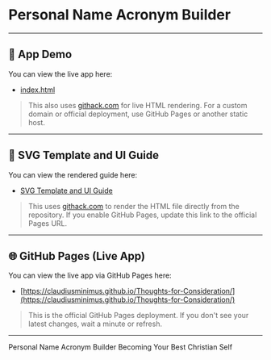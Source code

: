 # Personal Name Acronym Builder

---

## 🚀 App Demo

You can view the live app here:

- [index.html](https://raw.githack.com/ClaudiusMinimus/Thoughts-for-Consideration/main/index.html)

> This also uses [githack.com](https://raw.githack.com/) for live HTML rendering. For a custom domain or official deployment, use GitHub Pages or another static host.

---

## 📄 SVG Template and UI Guide

You can view the rendered guide here:

- [SVG Template and UI Guide](https://raw.githack.com/ClaudiusMinimus/Thoughts-for-Consideration/main/SVG_Template_and_UI_Guide.html)

> This uses [githack.com](https://raw.githack.com/) to render the HTML file directly from the repository. If you enable GitHub Pages, update this link to the official Pages URL.

---

## 🌐 GitHub Pages (Live App)

You can view the live app via GitHub Pages here:

- [https://claudiusminimus.github.io/Thoughts-for-Consideration/](https://claudiusminimus.github.io/Thoughts-for-Consideration/)

> This is the official GitHub Pages deployment. If you don't see your latest changes, wait a minute or refresh.

---

Personal Name Acronym Builder Becoming Your Best Christian Self

